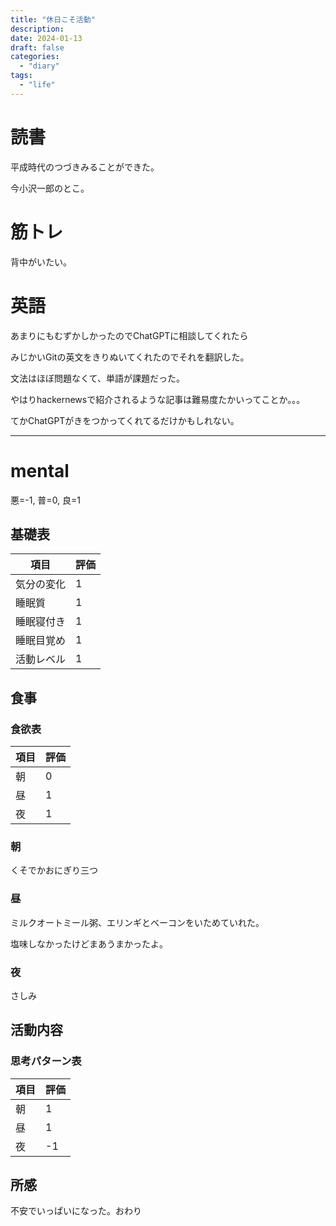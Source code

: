 ```yaml
---
title: "休日こそ活動"
description:
date: 2024-01-13
draft: false
categories:
  - "diary"
tags:
  - "life"
---
```


# 読書

平成時代のつづきみることができた。

今小沢一郎のとこ。

# 筋トレ

背中がいたい。

# 英語

あまりにもむずかしかったのでChatGPTに相談してくれたら

みじかいGitの英文をきりぬいてくれたのでそれを翻訳した。

文法はほぼ問題なくて、単語が課題だった。

やはりhackernewsで紹介されるような記事は難易度たかいってことか。。。

てかChatGPTがきをつかってくれてるだけかもしれない。

---

# mental

悪=-1, 普=0, 良=1

## 基礎表

| 項目       | 評価 |
| ---------- | ---- |
| 気分の変化 | 1    |
| 睡眠質     | 1    |
| 睡眠寝付き | 1    |
| 睡眠目覚め | 1    |
| 活動レベル | 1    |

## 食事

### 食欲表

| 項目 | 評価 |
| ---- | ---- |
| 朝   | 0    |
| 昼   | 1    |
| 夜   | 1    |

### 朝

くそでかおにぎり三つ

### 昼

ミルクオートミール粥、エリンギとベーコンをいためていれた。

塩味しなかったけどまあうまかったよ。

### 夜

さしみ

## 活動内容

### 思考パターン表

| 項目 | 評価 |
| ---- | ---- |
| 朝   | 1    |
| 昼   | 1    |
| 夜   | -1   |

## 所感

不安でいっぱいになった。おわり
